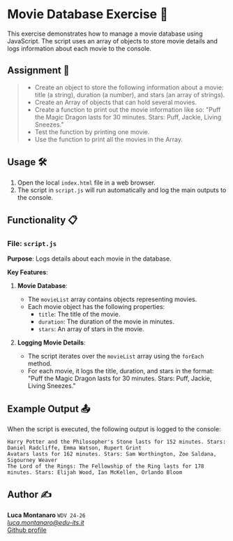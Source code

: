 # Movie Database Exercise 🎥

This exercise demonstrates how to manage a movie database using JavaScript. The script uses an array of objects to store movie details and logs information about each movie to the console.

## Assignment 📝

> - Create an object to store the following information about a movie: title (a
string), duration (a number), and stars (an array of strings).
> - Create an Array of objects that can hold several movies.
> - Create a function to print out the movie information like so: "Puff the Magic
Dragon lasts for 30 minutes. Stars: Puff, Jackie, Living Sneezes."
> - Test the function by printing one movie.
> - Use the function to print all the movies in the Array.

## Usage 🛠️

1. Open the local `index.html` file in a web browser.
2. The script in `script.js` will run automatically and log the main outputs to the console.

## Functionality 📋

### File: `script.js`

**Purpose**: Logs details about each movie in the database.

**Key Features**:
1. **Movie Database**:
   - The `movieList` array contains objects representing movies.
   - Each movie object has the following properties:
     - `title`: The title of the movie.
     - `duration`: The duration of the movie in minutes.
     - `stars`: An array of stars in the movie.

2. **Logging Movie Details**:
   - The script iterates over the `movieList` array using the `forEach` method.
   - For each movie, it logs the title, duration, and stars in the format:  
     "Puff the Magic Dragon lasts for 30 minutes. Stars: Puff, Jackie, Living Sneezes."

## Example Output 📤

When the script is executed, the following output is logged to the console:

```
Harry Potter and the Philosopher's Stone lasts for 152 minutes. Stars: Daniel Radcliffe, Emma Watson, Rupert Grint
Avatars lasts for 162 minutes. Stars: Sam Worthington, Zoe Saldana, Sigourney Weaver
The Lord of the Rings: The Fellowship of the Ring lasts for 178 minutes. Stars: Elijah Wood, Ian McKellen, Orlando Bloom
```

## Author ✍️

**Luca Montanaro** `WDV 24-26`  
*luca.montanaro@edu-its.it*  
[Github profile](https://github.com/LucaM0nt)